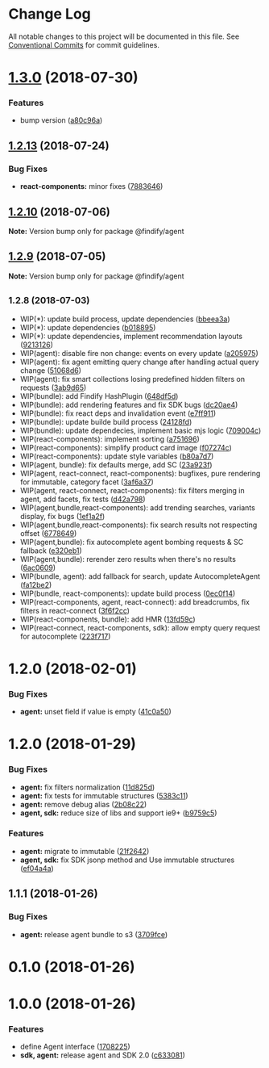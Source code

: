 # Change Log

All notable changes to this project will be documented in this file.
See [Conventional Commits](https://conventionalcommits.org) for commit guidelines.

<a name="1.3.0"></a>
# [1.3.0](https://github.com/findify/findify-js/compare/@findify/agent@1.2.13...@findify/agent@1.3.0) (2018-07-30)


### Features

* bump version ([a80c96a](https://github.com/findify/findify-js/commit/a80c96a))




<a name="1.2.13"></a>
## [1.2.13](https://github.com/findify/findify-js/compare/@findify/agent@1.2.8...@findify/agent@1.2.13) (2018-07-24)


### Bug Fixes

* **react-components:** minor fixes ([7883646](https://github.com/findify/findify-js/commit/7883646))




<a name="1.2.10"></a>
## [1.2.10](https://github.com/findify/findify-js/compare/@findify/agent@1.2.9...@findify/agent@1.2.10) (2018-07-06)

**Note:** Version bump only for package @findify/agent





<a name="1.2.9"></a>
## [1.2.9](https://github.com/findify/findify-js/compare/@findify/agent@1.2.4...@findify/agent@1.2.9) (2018-07-05)

**Note:** Version bump only for package @findify/agent





<a name="1.2.8"></a>
## <small>1.2.8 (2018-07-03)</small>

* WIP(*): update build process, update dependencies ([bbeea3a](https://github.com/findify/findify-js/commit/bbeea3a))
* WIP(*): update dependencies ([b018895](https://github.com/findify/findify-js/commit/b018895))
* WIP(*): update dependencies, implement recommendation layouts ([9213126](https://github.com/findify/findify-js/commit/9213126))
* WIP(agent): disable fire non change: events on every update ([a205975](https://github.com/findify/findify-js/commit/a205975))
* WIP(agent): fix agent emitting query change after handling actual query change ([51068d6](https://github.com/findify/findify-js/commit/51068d6))
* WIP(agent): fix smart collections losing predefined hidden filters on requests ([3ab9d65](https://github.com/findify/findify-js/commit/3ab9d65))
* WIP(bundle): add Findify HashPlugin ([648df5d](https://github.com/findify/findify-js/commit/648df5d))
* WIP(bundle): add rendering features and fix SDK bugs ([dc20ae4](https://github.com/findify/findify-js/commit/dc20ae4))
* WIP(bundle): fix react deps and invalidation event ([e7ff911](https://github.com/findify/findify-js/commit/e7ff911))
* WIP(bundle): update builde build process ([24128fd](https://github.com/findify/findify-js/commit/24128fd))
* WIP(bundle): update dependecies, implement basic mjs logic ([709004c](https://github.com/findify/findify-js/commit/709004c))
* WIP(react-components): implement sorting ([a751696](https://github.com/findify/findify-js/commit/a751696))
* WIP(react-components): simplify product card image ([f07274c](https://github.com/findify/findify-js/commit/f07274c))
* WIP(react-components): update style variables ([b80a7d7](https://github.com/findify/findify-js/commit/b80a7d7))
* WIP(agent, bundle): fix defaults merge, add SC ([23a923f](https://github.com/findify/findify-js/commit/23a923f))
* WIP(agent, react-connect, react-components): bugfixes, pure rendering for immutable, category facet ([3af6a37](https://github.com/findify/findify-js/commit/3af6a37))
* WIP(agent, react-connect, react-components): fix filters merging in agent, add facets, fix tests ([d42a798](https://github.com/findify/findify-js/commit/d42a798))
* WIP(agent,bundle,react-components): add trending searches, variants display, fix bugs ([1ef1a2f](https://github.com/findify/findify-js/commit/1ef1a2f))
* WIP(agent,bundle,react-components): fix search results not respecting offset ([6778649](https://github.com/findify/findify-js/commit/6778649))
* WIP(agent,bundle): fix autocomplete agent bombing requests & SC fallback ([e320eb1](https://github.com/findify/findify-js/commit/e320eb1))
* WIP(agent,bundle): rerender zero results when there's no results ([6ac0609](https://github.com/findify/findify-js/commit/6ac0609))
* WIP(bundle, agent): add fallback for search, update AutocompleteAgent ([fa12be2](https://github.com/findify/findify-js/commit/fa12be2))
* WIP(bundle, react-components): update build process ([0ec0f14](https://github.com/findify/findify-js/commit/0ec0f14))
* WIP(react-components, agent, react-connect): add breadcrumbs, fix filters in react-connect ([3f6f2cc](https://github.com/findify/findify-js/commit/3f6f2cc))
* WIP(react-components, bundle): add HMR ([13fd59c](https://github.com/findify/findify-js/commit/13fd59c))
* WIP(react-connect, react-components, sdk): allow empty query request for autocomplete ([223f717](https://github.com/findify/findify-js/commit/223f717))




<a name="1.2.0"></a>
# 1.2.0 (2018-02-01)


### Bug Fixes

* **agent:** unset field if value is empty ([41c0a50](https://github.com/findify/findify-js/commit/41c0a50))



<a name="1.2.0"></a>
# 1.2.0 (2018-01-29)


### Bug Fixes

* **agent:** fix filters normalization ([11d825d](https://github.com/findify/findify-js/commit/11d825d))
* **agent:** fix tests for immutable structures ([5383c11](https://github.com/findify/findify-js/commit/5383c11))
* **agent:** remove debug alias ([2b08c22](https://github.com/findify/findify-js/commit/2b08c22))
* **agent, sdk:** reduce size of libs and support ie9+ ([b9759c5](https://github.com/findify/findify-js/commit/b9759c5))


### Features

* **agent:** migrate to immutable ([21f2642](https://github.com/findify/findify-js/commit/21f2642))
* **agent, sdk:** fix SDK jsonp method and Use immutable structures ([ef04a4a](https://github.com/findify/findify-js/commit/ef04a4a))



<a name="1.1.1"></a>
## 1.1.1 (2018-01-26)


### Bug Fixes

* **agent:** release agent bundle to s3 ([3709fce](https://github.com/findify/findify-js/commit/3709fce))



<a name="0.1.0"></a>
# 0.1.0 (2018-01-26)



<a name="1.0.0"></a>
# 1.0.0 (2018-01-26)


### Features

* define Agent interface ([1708225](https://github.com/findify/findify-js/commit/1708225))
* **sdk, agent:** release agent and SDK 2.0 ([c633081](https://github.com/findify/findify-js/commit/c633081))
